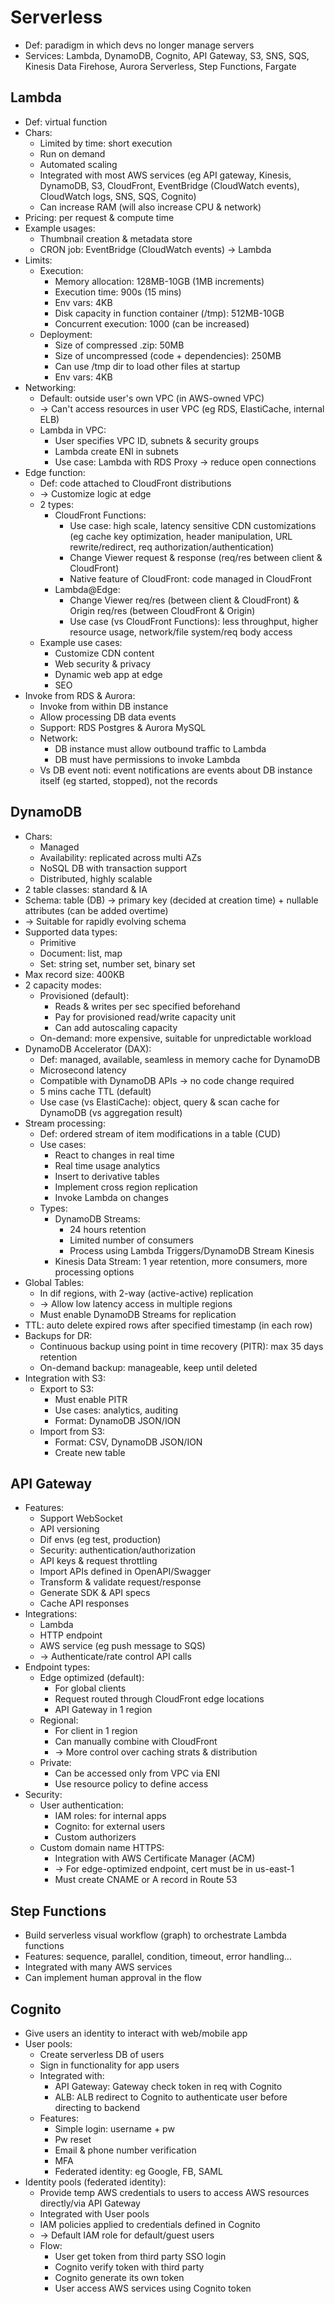 # Serverless
- Def: paradigm in which devs no longer manage servers
- Services: Lambda, DynamoDB, Cognito, API Gateway, S3, SNS, SQS, Kinesis Data Firehose, Aurora Serverless, Step Functions, Fargate
## Lambda
- Def: virtual function
- Chars:
  - Limited by time: short execution
  - Run on demand
  - Automated scaling
  - Integrated with most AWS services (eg API gateway, Kinesis, DynamoDB, S3, CloudFront, EventBridge (CloudWatch events),
  CloudWatch logs, SNS, SQS, Cognito)
  - Can increase RAM (will also increase CPU & network)
- Pricing: per request & compute time
- Example usages:
  - Thumbnail creation & metadata store
  - CRON job: EventBridge (CloudWatch events) -> Lambda
- Limits:
  - Execution:
    - Memory allocation: 128MB-10GB (1MB increments)
    - Execution time: 900s (15 mins)
    - Env vars: 4KB
    - Disk capacity in function container (/tmp): 512MB-10GB
    - Concurrent execution: 1000 (can be increased)
  - Deployment:
    - Size of compressed .zip: 50MB
    - Size of uncompressed (code + dependencies): 250MB
    - Can use /tmp dir to load other files at startup
    - Env vars: 4KB
- Networking:
  - Default: outside user's own VPC (in AWS-owned VPC)
  - -> Can't access resources in user VPC (eg RDS, ElastiCache, internal ELB)
  - Lambda in VPC:
    - User specifies VPC ID, subnets & security groups
    - Lambda create ENI in subnets
    - Use case: Lambda with RDS Proxy -> reduce open connections
- Edge function:
  - Def: code attached to CloudFront distributions
  - -> Customize logic at edge
  - 2 types:
    - CloudFront Functions:
      - Use case: high scale, latency sensitive CDN customizations (eg cache key optimization, header manipulation,
      URL rewrite/redirect, req authorization/authentication)
      - Change Viewer request & response (req/res between client & CloudFront)
      - Native feature of CloudFront: code managed in CloudFront
    - Lambda@Edge:
      - Change Viewer req/res (between client & CloudFront) & Origin req/res (between CloudFront & Origin)
      - Use case (vs CloudFront Functions): less throughput, higher resource usage, network/file system/req body access
  - Example use cases:
    - Customize CDN content
    - Web security & privacy
    - Dynamic web app at edge
    - SEO
- Invoke from RDS & Aurora:
  - Invoke from within DB instance
  - Allow processing DB data events
  - Support: RDS Postgres & Aurora MySQL
  - Network:
    - DB instance must allow outbound traffic to Lambda
    - DB must have permissions to invoke Lambda
  - Vs DB event noti: event notifications are events about DB instance itself (eg started, stopped), not the records
## DynamoDB
- Chars:
  - Managed
  - Availability: replicated across multi AZs
  - NoSQL DB with transaction support
  - Distributed, highly scalable
- 2 table classes: standard & IA
- Schema: table (DB) -> primary key (decided at creation time) + nullable attributes (can be added overtime)
- -> Suitable for rapidly evolving schema
- Supported data types:
  - Primitive
  - Document: list, map
  - Set: string set, number set, binary set
- Max record size: 400KB
- 2 capacity modes:
  - Provisioned (default):
    - Reads & writes per sec specified beforehand
    - Pay for provisioned read/write capacity unit
    - Can add autoscaling capacity
  - On-demand: more expensive, suitable for unpredictable workload
- DynamoDB Accelerator (DAX):
  - Def: managed, available, seamless in memory cache for DynamoDB
  - Microsecond latency
  - Compatible with DynamoDB APIs -> no code change required
  - 5 mins cache TTL (default)
  - Use case (vs ElastiCache): object, query & scan cache for DynamoDB (vs aggregation result)
- Stream processing:
  - Def: ordered stream of item modifications in a table (CUD)
  - Use cases:
    - React to changes in real time
    - Real time usage analytics
    - Insert to derivative tables
    - Implement cross region replication
    - Invoke Lambda on changes
  - Types:
    - DynamoDB Streams:
      - 24 hours retention
      - Limited number of consumers
      - Process using Lambda Triggers/DynamoDB Stream Kinesis
    - Kinesis Data Stream: 1 year retention, more consumers, more processing options
- Global Tables:
  - In dif regions, with 2-way (active-active) replication
  - -> Allow low latency access in multiple regions
  - Must enable DynamoDB Streams for replication
- TTL: auto delete expired rows after specified timestamp (in each row)
- Backups for DR:
  - Continuous backup using point in time recovery (PITR): max 35 days retention
  - On-demand backup: manageable, keep until deleted
- Integration with S3:
  - Export to S3:
    - Must enable PITR
    - Use cases: analytics, auditing
    - Format: DynamoDB JSON/ION
  - Import from S3:
    - Format: CSV, DynamoDB JSON/ION
    - Create new table
## API Gateway
- Features:
  - Support WebSocket
  - API versioning
  - Dif envs (eg test, production)
  - Security: authentication/authorization
  - API keys & request throttling
  - Import APIs defined in OpenAPI/Swagger
  - Transform & validate request/response
  - Generate SDK & API specs
  - Cache API responses
- Integrations:
  - Lambda
  - HTTP endpoint
  - AWS service (eg push message to SQS)
  - -> Authenticate/rate control API calls
- Endpoint types:
  - Edge optimized (default):
    - For global clients
    - Request routed through CloudFront edge locations
    - API Gateway in 1 region
  - Regional:
    - For client in 1 region
    - Can manually combine with CloudFront
    - -> More control over caching strats & distribution
  - Private:
    - Can be accessed only from VPC via ENI
    - Use resource policy to define access
- Security:
  - User authentication:
    - IAM roles: for internal apps
    - Cognito: for external users
    - Custom authorizers
  - Custom domain name HTTPS:
    - Integration with AWS Certificate Manager (ACM)
    - -> For edge-optimized endpoint, cert must be in us-east-1
    - Must create CNAME or A record in Route 53
## Step Functions
- Build serverless visual workflow (graph) to orchestrate Lambda functions
- Features: sequence, parallel, condition, timeout, error handling...
- Integrated with many AWS services
- Can implement human approval in the flow
## Cognito
- Give users an identity to interact with web/mobile app
- User pools:
  - Create serverless DB of users
  - Sign in functionality for app users
  - Integrated with:
    - API Gateway: Gateway check token in req with Cognito
    - ALB: ALB redirect to Cognito to authenticate user before directing to backend
  - Features:
    - Simple login: username + pw
    - Pw reset
    - Email & phone number verification
    - MFA
    - Federated identity: eg Google, FB, SAML
- Identity pools (federated identity):
  - Provide temp AWS credentials to users to access AWS resources directly/via API Gateway
  - Integrated with User pools
  - IAM policies applied to credentials defined in Cognito
  - -> Default IAM role for default/guest users
  - Flow:
    - User get token from third party SSO login
    - Cognito verify token with third party
    - Cognito generate its own token
    - User access AWS services using Cognito token